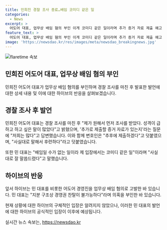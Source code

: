 ```yaml
---
title: 민희진 경찰 조사 종료…배임 코미디 같은 일
categories:
  - News
excerpt: >
  어도어 대표, 업무상 배임 혐의 부인 이게 코미디 같은 일이라며 추가 증거 자료 제출 예고. 지분 구조상 경영권 찬탈 불가능 주장. 9일 경찰 소환 조사 후 사실대로 말해서 후련하다고 전하며 부인 입장 재확인. 앞서 하이브에 의한 업무상 배임 혐의 고발 관련, 변호인 추후에 제출하겠다며 입장 전달. 클릭하고 싶은 관심 집중 요약.
feature_text: >
  어도어 대표, 업무상 배임 혐의 부인 이게 코미디 같은 일이라며 추가 증거 자료 제출 예고. 지분 구조상 경영권 찬탈 불가능 주장. 9일 경찰 소환 조사 후 사실대로 말해서 후련하다고 전하며 부인 입장 재확인. 앞서 하이브에 의한 업무상 배임 혐의 고발 관련, 변호인 추후에 제출하겠다며 입장 전달. 클릭하고 싶은 관심 집중 요약.
image: 'https://newsdao.kr/res/images/meta/newsdao_breakingnews.jpg'
---
```


<p><img src="https://newsdao.kr/res/images/meta/newsdao_breakingnews.jpg" alt="flaretime 속보" /></p>

<h2 data-ke-size="size26">민희진 어도어 대표, 업무상 배임 혐의 부인</h2>

<p data-ke-size="size16">민희진 어도어 대표가 업무상 배임 혐의를 부인하며 경찰 조사를 마친 후 발표한 발언에 대한 상세 내용 및 이에 대한 하이브의 반응을 살펴보겠습니다.</p>

<h2>경찰 조사 후 발언</h2>

<p data-ke-size="size16">민희진 어도어 대표는 경찰 조사를 마친 후 "제가 원해서 먼저 조사를 받았다. 성격이 급하고 하고 싶은 말이 많았다"고 밝혔으며, '추가로 제출할 증거 자료가 있는지'라는 질문에 "저희는 많다"고 답변했습니다. 이와 함께 변호인은 "추후에 제출하겠다"고 덧붙였으며, "사실대로 말해서 후련하다"라고 덧붙였습니다.</p>

<p data-ke-size="size16">또한 민 대표는 "배임일 수가 없는 일이라 제 입장에서는 코미디 같은 일"이라며 "사실대로 잘 말씀드렸다"고 말했습니다.</p>

<h2>하이브의 반응</h2>

<p data-ke-size="size16">앞서 하이브는 민 대표를 비롯한 어도어 경영진을 업무상 배임 혐의로 고발한 바 있습니다. 민 대표는 "지분 구조상 경영권 찬탈이 불가능하다"라며 의혹을 부인한 바 있습니다.</p>

<p data-ke-size="size16">현재 상황에 대한 하이브의 구체적인 입장은 알려지지 않았으나, 이러한 민 대표의 발언에 대한 하이브의 공식적인 입장이 이후에 예상됩니다.</p>
실시간 뉴스 속보는, <a href="https://newsdao.kr" rel="dofollow">https://newsdao.kr</a>


